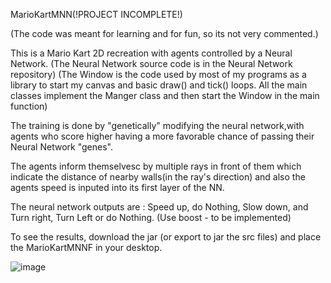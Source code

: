 
MarioKartMNN(!PROJECT INCOMPLETE!)


(The code was meant for learning and for fun, so its not very commented.)

This is a Mario Kart 2D recreation with agents controlled by a Neural Network. (The Neural Network source code is in the Neural Network repository)
(The Window is the code used by most of my programs as a library to start my canvas and basic draw() and tick() loops. All the main classes implement the Manger class and then start the Window in the main function)

The training is done by "genetically" modifying the neural network,with agents who score higher having a more favorable chance of passing their Neural Network "genes".

The agents inform themselvesc by multiple rays in front of them which indicate the distance of nearby walls(in the ray's direction) and also the agents speed is inputed into its first layer of the NN.

The neural network outputs are : Speed up, do Nothing, Slow down, and Turn right, Turn Left or do Nothing. (Use boost - to be implemented)

To see the results, download the jar (or export to jar the src files) and place the MarioKartMNNF in your desktop.

![image](https://user-images.githubusercontent.com/86021222/152409423-2bbcf351-ba41-4d91-a9ba-762e1519f2b3.png)

